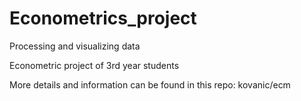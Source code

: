 # Econometrics_project
Processing and visualizing data

Econometric project of 3rd year students

More details and information can be found in this repo: kovanic/ecm
